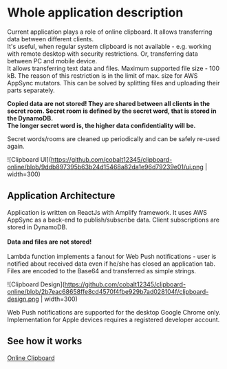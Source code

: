 # Whole application description

Current application plays a role of online clipboard. It allows transferring data between different clients.<br/>
It's useful, when regular system clipboard is not available - e.g. working with remote desktop with security 
restrictions. Or, transferring data between PC and mobile device.<br/>
It allows transferring text data and files. Maximum supported file size - 100 kB. The reason of this restriction
is in the limit of max. size for AWS AppSync mutators. This can be solved by splitting files and uploading their
parts separately.<br/>

<strong>Copied data are not stored! They are shared between all clients in the secret room. Secret room is 
defined by the secret word, that is stored in the DynamoDB.<br/>
The longer secret word is, the higher data confidentiality will be.</strong>

Secret words/rooms are cleaned up periodically and can be safely re-used again.

![Clipboard UI](https://github.com/cobalt12345/clipboard-online/blob/9ddb897395b63b24d15468a82da1e96d79239e01/ui.png | width=300)

## Application Architecture

Application is written on ReactJs with Amplify framework.
It uses AWS AppSync as a back-end to publish/subscribe data. Client subscriptions are stored in DynamoDB.<br/><br/>
<strong>Data and files are not stored!</strong><br/><br/>
Lambda function implements a fanout for Web Push notifications - user is notified about received data even if he/she 
has closed an application tab.<br/>
Files are encoded to the Base64 and transferred as simple strings.

![Clipboard Design](https://github.com/cobalt12345/clipboard-online/blob/2b7eac68658ffe8cd4570f4fbe929b7ad028104f/clipboard-design.png | width=300)

Web Push notifications are supported for the desktop Google Chrome only. Implementation for Apple devices requires
a registered developer account.


## See how it works
<a href="https://clipboard.talochk.in/">Online Clipboard</a>
